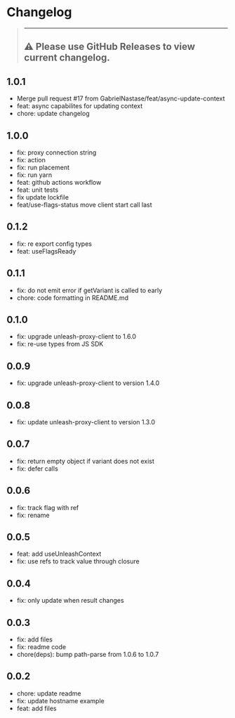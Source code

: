 # Changelog

> ---
> ⚠️ Please use **GitHub Releases** to view current changelog.
> ---

## 1.0.1
- Merge pull request #17 from GabrielNastase/feat/async-update-context
- feat: async capabilites for updating context
- chore: update changelog
## 1.0.0
- fix: proxy connection string
- fix: action
- fix: run placement
- fix: run yarn
- feat: github actions workflow
- feat: unit tests
- fix update lockfile
- feat/use-flags-status move client start call last
## 0.1.2
- fix: re export config types
- feat: useFlagsReady

## 0.1.1
- fix: do not emit error if getVariant is called to early
- chore: code formatting in README.md

## 0.1.0
- fix: upgrade unleash-proxy-client to 1.6.0
- fix: re-use types from JS SDK

## 0.0.9
- fix: upgrade unleash-proxy-client to version 1.4.0

## 0.0.8
- fix: update unleash-proxy-client to version 1.3.0

## 0.0.7
- fix: return empty object if variant does not exist
- fix: defer calls

## 0.0.6
- fix: track flag with ref
- fix: rename

## 0.0.5
- feat: add useUnleashContext
- fix: use refs to track value through closure

## 0.0.4
- fix: only update when result changes

## 0.0.3
- fix: add files
- fix: readme code
- chore(deps): bump path-parse from 1.0.6 to 1.0.7

## 0.0.2
- chore: update readme
- fix: update hostname example
- feat: add files